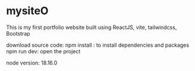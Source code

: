# mysiteO

This is my first portfolio website built using ReactJS, vite, tailwindcss, Bootstrap

download source code:
npm install : to install dependencies and packages
npm run dev: open the project

node version: 18.16.0
